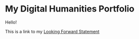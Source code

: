 # My Digital Humanities Portfolio

Hello!


This is a link to my [Looking Forward Statement](lookingforward.html)
